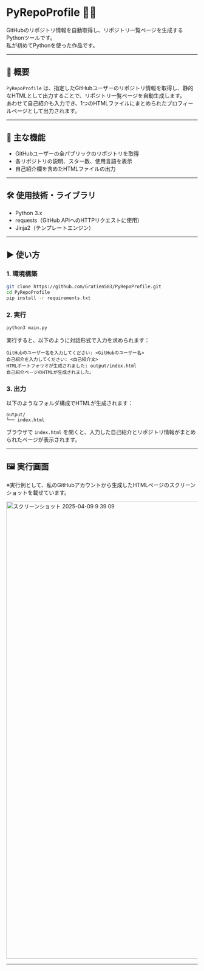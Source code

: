 # PyRepoProfile 🐍📁

GitHubのリポジトリ情報を自動取得し、リポジトリ一覧ページを生成するPythonツールです。  
私が初めてPythonを使った作品です。

---

## 📌 概要

`PyRepoProfile` は、指定したGitHubユーザーのリポジトリ情報を取得し、静的なHTMLとして出力することで、リポジトリ一覧ページを自動生成します。  
あわせて自己紹介も入力でき、1つのHTMLファイルにまとめられたプロフィールページとして出力されます。

---

## 🔧 主な機能

- GitHubユーザーの全パブリックのリポジトリを取得
- 各リポジトリの説明、スター数、使用言語を表示
- 自己紹介欄を含めたHTMLファイルの出力

---

## 🛠️ 使用技術・ライブラリ

- Python 3.x
- requests（GitHub APIへのHTTPリクエストに使用）
- Jinja2（テンプレートエンジン）

---

## ▶️ 使い方

### 1. 環境構築

```bash
git clone https://github.com/Gratien583/PyRepoProfile.git
cd PyRepoProfile
pip install -r requirements.txt
```

### 2. 実行

```bash
python3 main.py
```

実行すると、以下のように対話形式で入力を求められます：

```
GitHubのユーザー名を入力してください: <GitHubのユーザー名>
自己紹介を入力してください: <自己紹介文>
HTMLポートフォリオが生成されました: output/index.html
自己紹介ページのHTMLが生成されました。
```

### 3. 出力

以下のようなフォルダ構成でHTMLが生成されます：

```
output/
└── index.html
```

ブラウザで `index.html` を開くと、入力した自己紹介とリポジトリ情報がまとめられたページが表示されます。

---

## 🖼️ 実行画面　
※実行例として、私のGitHubアカウントから生成したHTMLページのスクリーンショットを載せています。

<img width="1200" alt="スクリーンショット 2025-04-09 9 39 09" src="https://github.com/user-attachments/assets/73fc5ebc-bdc5-44d0-9303-1f62558e8597" />


---

